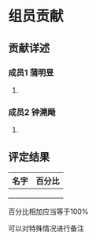 # 组员贡献

## 贡献详述

### 成员1 蒲明昱

1. 

### 成员2 钟溯飏

1. 

## 评定结果

|名字|百分比|
|:-:|:-:|
|||
|||
|||

百分比相加应当等于100%

可以对特殊情况进行备注
